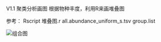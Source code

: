 V1.1
聚类分析画图
根据物种丰度，利用R来画堆叠图




参考：
Rscript 堆叠图.r all.abundance_uniform_s.tsv group.list


![组合图](https://user-images.githubusercontent.com/61085371/161363117-b763f8da-9b01-40c9-9c5e-ec14b050c3f8.png)
